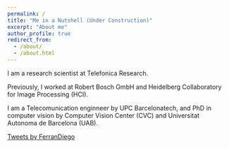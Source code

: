 ```yaml
---
permalink: /
title: "Me in a Nutshell (Under Construction)"
excerpt: "About me"
author_profile: true
redirect_from: 
  - /about/
  - /about.html
---
```



I am a research scientist at Telefonica Research.


Previously, I worked at Robert Bosch GmbH and Heidelberg Collaboratory for Image Processing (HCI).


I am a Telecomunication enginneer by UPC Barcelonatech, and PhD in computer vision by Computer Vision Center (CVC) and Universitat Autonoma de Barcelona (UAB).

<a class="twitter-timeline" data-width="800" data-height="500" href="https://twitter.com/FerranDiego?ref_src=twsrc%5Etfw">Tweets by FerranDiego</a> <script async src="https://platform.twitter.com/widgets.js" charset="utf-8"></script>